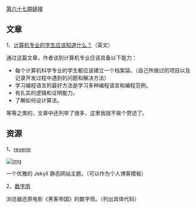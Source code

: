 [第六十七期链接](https://github.com/ruanyf/weekly/blob/master/docs/issue-67.md)

## 文章

1、[计算机专业的学生应该知道什么？](http://matt.might.net/articles/what-cs-majors-should-know/)（英文）

通过这篇文章，作者谈到计算机专业应该具备以下能力：

- 每个计算机科学专业的学生都应该建立一个档案袋。（自己所做过的项目以及记录开发过程中遇到的问题和解决方法）
- 学习编程语言的最好方法是学习多种编程语言和编程范例。
- 有扎实的逻辑和证明能力。
- 了解如何设计算法。

等等之类的，文章中还列举了很多，这里我就不挨个赘述了。

## 资源

1、[reverie](https://github.com/amitmerchant1990/reverie)

[![img](https://camo.githubusercontent.com/f30a8a2df09b17efc07d6c82ff08c5895c28a5c3db61690a66cbc22e681a82eb/68747470733a2f2f7777772e77616e67626173652e636f6d2f626c6f67696d672f61737365742f3230313930362f6267323031393036323530372e6a7067)](https://camo.githubusercontent.com/f30a8a2df09b17efc07d6c82ff08c5895c28a5c3db61690a66cbc22e681a82eb/68747470733a2f2f7777772e77616e67626173652e636f6d2f626c6f67696d672f61737365742f3230313930362f6267323031393036323530372e6a7067)

一个优雅的 Jekyll 静态网站主题。（可以作为个人博客模板）

2、[数字雨](https://codepen.io/yuanchuan/pen/YoqWeR)

浏览器还原电影《黑客帝国》的数字雨。（列出具体代码）
